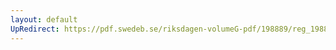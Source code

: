 ```yaml
---
layout: default
UpRedirect: https://pdf.swedeb.se/riksdagen-volumeG-pdf/198889/reg_198889__reg_03/reg_198889__reg_03_0165.pdf
---
```

